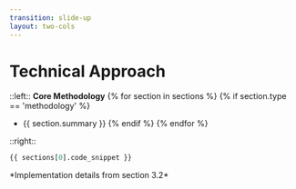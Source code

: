 ```yaml
---
transition: slide-up
layout: two-cols
---
```


# Technical Approach

::left::
**Core Methodology**
{% for section in sections %}
{% if section.type == 'methodology' %}
- {{ section.summary }}
{% endif %}
{% endfor %}

::right::
```python
{{ sections[0].code_snippet }}
```

<div class="text-xs mt-4">
*Implementation details from section 3.2*
</div> 